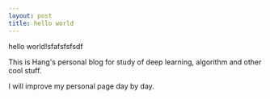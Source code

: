 ```yaml
---
layout: post
title: hello world
---
```


hello world!sfafsfsfsdf

This is Hang's personal blog for study of deep learning, algorithm and other cool stuff.

I will improve my personal page day by day.